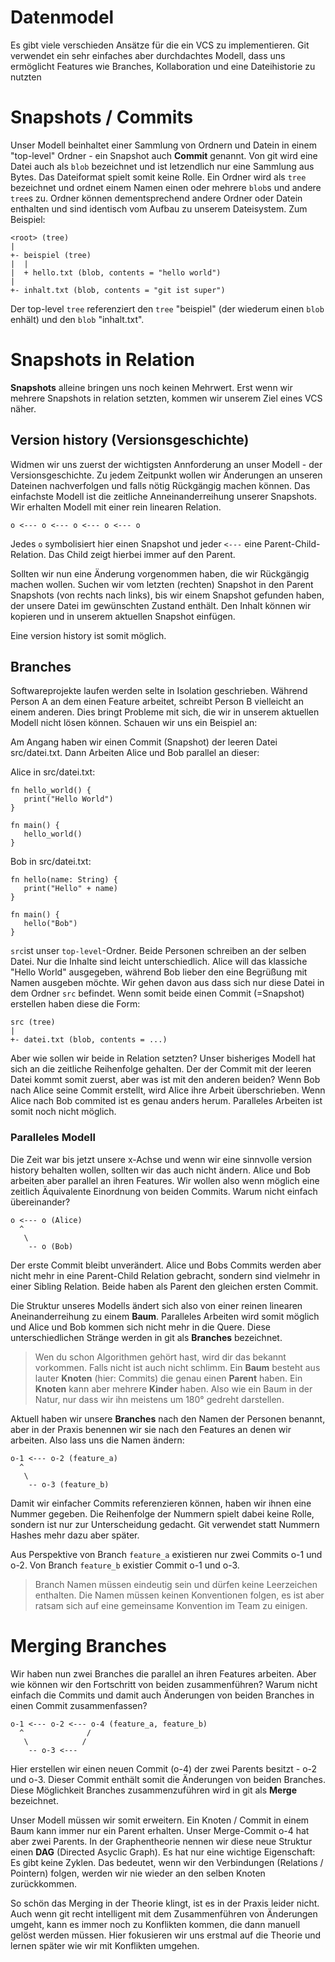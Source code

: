 # Datenmodel

Es gibt viele verschieden Ansätze für die ein VCS zu implementieren. Git verwendet ein sehr einfaches aber durchdachtes Modell, dass uns ermöglicht Features wie Branches, Kollaboration und eine Dateihistorie zu nutzten

# Snapshots / Commits

Unser Modell beinhaltet einer Sammlung von Ordnern und Datein in einem "top-level" Ordner - ein Snapshot auch **Commit** genannt. Von git wird eine Datei auch als `blob` bezeichnet und ist letzendlich nur eine Sammlung aus Bytes. Das Dateiformat spielt somit keine Rolle. Ein Ordner wird als `tree` bezeichnet und ordnet einem Namen einen oder mehrere `blob`s und andere `tree`s zu. Ordner können dementsprechend andere Ordner oder Datein enthalten und sind identisch vom Aufbau zu unserem Dateisystem. Zum Beispiel:

```
<root> (tree)
|
+- beispiel (tree)
|  |
|  + hello.txt (blob, contents = "hello world")
|
+- inhalt.txt (blob, contents = "git ist super")
```

Der top-level `tree` referenziert den `tree` "beispiel" (der wiederum einen `blob` enhält) und den `blob` "inhalt.txt".

# Snapshots in Relation

**Snapshots** alleine bringen uns noch keinen Mehrwert. Erst wenn wir mehrere Snapshots in relation setzten, kommen wir unserem Ziel eines VCS näher.

## Version history (Versionsgeschichte)

Widmen wir uns zuerst der wichtigsten Annforderung an unser Modell - der Versionsgeschichte. Zu jedem Zeitpunkt wollen wir Änderungen an unseren Dateinen nachverfolgen und falls nötig Rückgängig machen können. Das einfachste Modell ist die zeitliche Anneinanderreihung unserer Snapshots. Wir erhalten Modell mit einer rein linearen Relation.

```
o <--- o <--- o <--- o <--- o
```

Jedes `o` symbolisiert hier einen Snapshot und jeder `<---` eine Parent-Child-Relation. Das Child zeigt hierbei immer auf den Parent.

Sollten wir nun eine Änderung vorgenommen haben, die wir Rückgängig machen wollen. Suchen wir vom letzten (rechten) Snapshot in den Parent Snapshots (von rechts nach links), bis wir einem Snapshot gefunden haben, der unsere Datei im gewünschten Zustand enthält. Den Inhalt können wir kopieren und in unserem aktuellen Snapshot einfügen.

Eine version history ist somit möglich.

## Branches

Softwareprojekte laufen werden selte in Isolation geschrieben. Während Person A an dem einen Feature arbeitet, schreibt Person B vielleicht an einem anderen. Dies bringt Probleme mit sich, die wir in unserem aktuellen Modell nicht lösen können. Schauen wir uns ein Beispiel an:

Am Angang haben wir einen Commit (Snapshot) der leeren Datei src/datei.txt.
Dann Arbeiten Alice und Bob parallel an dieser:

Alice in src/datei.txt:

```
fn hello_world() {
   print("Hello World")
}

fn main() {
   hello_world()
}
```

Bob in src/datei.txt:

```
fn hello(name: String) {
   print("Hello" + name)
}

fn main() {
   hello("Bob")
}
```

`src`ist unser `top-level`-Ordner.
Beide Personen schreiben an der selben Datei. Nur die Inhalte sind leicht unterschiedlich. Alice will das klassiche "Hello World" ausgegeben, während Bob lieber den eine Begrüßung mit Namen ausgeben möchte. Wir gehen davon aus dass sich nur diese Datei in dem Ordner `src` befindet. Wenn somit beide einen Commit (=Snapshot) erstellen haben diese die Form:

```
src (tree)
|
+- datei.txt (blob, contents = ...)
```

Aber wie sollen wir beide in Relation setzten? Unser bisheriges Modell hat sich an die zeitliche Reihenfolge gehalten. Der der Commit mit der leeren Datei kommt somit zuerst, aber was ist mit den anderen beiden? Wenn Bob nach Alice seine Commit erstellt, wird Alice ihre Arbeit überschrieben. Wenn Alice nach Bob commited ist es genau anders herum. Paralleles Arbeiten ist somit noch nicht möglich.

### Paralleles Modell

Die Zeit war bis jetzt unsere x-Achse und wenn wir eine sinnvolle version history behalten wollen, sollten wir das auch nicht ändern. Alice und Bob arbeiten aber parallel an ihren Features. Wir wollen also wenn möglich eine zeitlich Äquivalente Einordnung von beiden Commits. Warum nicht einfach übereinander?

```
o <--- o (Alice)
  ^
   \
    -- o (Bob)
```

Der erste Commit bleibt unverändert. Alice und Bobs Commits werden aber nicht mehr in eine Parent-Child Relation gebracht, sondern sind vielmehr in einer Sibling Relation. Beide haben als Parent den gleichen ersten Commit.

Die Struktur unseres Modells ändert sich also von einer reinen linearen Aneinanderreihung zu einem **Baum**. Paralleles Arbeiten wird somit möglich und Alice und Bob kommen sich nicht mehr in die Quere. Diese unterschiedlichen Stränge werden in git als **Branches** bezeichnet.

> Wen du schon Algorithmen gehört hast, wird dir das bekannt vorkommen. Falls nicht ist auch nicht schlimm. Ein **Baum** besteht aus lauter **Knoten** (hier: Commits) die genau einen **Parent** haben. Ein **Knoten** kann aber mehrere **Kinder** haben. Also wie ein Baum in der Natur, nur dass wir ihn meistens um 180° gedreht darstellen.

Aktuell haben wir unsere **Branches** nach den Namen der Personen benannt, aber in der Praxis benennen wir sie nach den Features an denen wir arbeiten. Also lass uns die Namen ändern:

```
o-1 <--- o-2 (feature_a)
  ^
   \
    -- o-3 (feature_b)
```

Damit wir einfacher Commits referenzieren können, haben wir ihnen eine Nummer gegeben. Die Reihenfolge der Nummern spielt dabei keine Rolle, sondern ist nur zur Unterscheidung gedacht. Git verwendet statt Nummern Hashes mehr dazu aber später.

Aus Perspektive von Branch `feature_a` existieren nur zwei Commits o-1 und o-2. Von Branch `feature_b` existier Commit o-1 und o-3.

> Branch Namen müssen eindeutig sein und dürfen keine Leerzeichen enthalten. Die Namen müssen keinen Konventionen folgen, es ist aber ratsam sich auf eine gemeinsame Konvention im Team zu einigen.

# Merging Branches

Wir haben nun zwei Branches die parallel an ihren Features arbeiten. Aber wie können wir den Fortschritt von beiden zusammenführen? Warum nicht einfach die Commits und damit auch Änderungen von beiden Branches in einen Commit zusammenfassen?

```
o-1 <--- o-2 <--- o-4 (feature_a, feature_b)
  ^              /
   \            /
    -- o-3 <---
```

Hier erstellen wir einen neuen Commit (o-4) der zwei Parents besitzt - o-2 und o-3. Dieser Commit enthält somit die Änderungen von beiden Branches. Diese Möglichkeit Branches zusammenzuführen wird in git als **Merge** bezeichnet.

Unser Modell müssen wir somit erweitern. Ein Knoten / Commit in einem Baum kann immer nur ein Parent erhalten. Unser Merge-Commit o-4 hat aber zwei Parents. In der Graphentheorie nennen wir diese neue Struktur einen **DAG** (Directed Asyclic Graph). Es hat nur eine wichtige Eigenschaft: Es gibt keine Zyklen. Das bedeutet, wenn wir den Verbindungen (Relations / Pointern) folgen, werden wir nie wieder an den selben Knoten zurückkommen.

So schön das Merging in der Theorie klingt, ist es in der Praxis leider nicht.
Auch wenn git recht intelligent mit dem Zusammenführen von Änderungen umgeht, kann es immer noch zu Konflikten kommen, die dann manuell gelöst werden müssen.
Hier fokusieren wir uns erstmal auf die Theorie und lernen später wie wir mit Konflikten umgehen.
